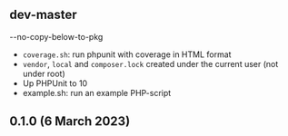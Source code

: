 ## dev-master

--no-copy-below-to-pkg

* `coverage.sh`: run phpunit with coverage in HTML format
* `vendor`, `local` and `composer.lock` created under the current user (not under root)
* Up PHPUnit to 10
* example.sh: run an example PHP-script

## 0.1.0 (6 March 2023)
